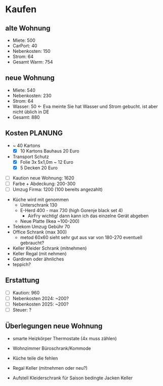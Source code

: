 # Kaufen

## alte Wohnung

- Miete: 500
- CarPort: 40
- Nebenkosten: 150
- Strom: 64
- Gesamt Warm: 754

## neue Wohnung

- Miete: 540
- Nebenkosten: 230
- Strom: 64
- Wasser: 50 <- Eva meinte Sie hat Wasser und Strom gebucht. ist aber nicht üblich in DE
- Gesamt: 880

## Kosten PLANUNG

- ~ 40 Kartons
  - [x] 10 Kartons Bauhaus 20 Euro
- Transport Schutz
  - [x] Folie 3x 5x1,0m ~ 12 Euro
  - [x] 5 Decken 20 Euro
- [ ] Kaution neue Wohnung: 1620
- [ ] Farbe + Abdeckung: 200-300
- [ ] Umzug Firma: 1200 (100 bereits angezahlt)
- Küche wird mit genommen
  - Unterschrank 130
  - E-Herd 400 - max 730 (high Gorenje black set 4)
    - AirFry wichtig! dann kann ich das einzelne Gerät abgeben
  - Neue Platte (Ikea ~100-200)
- Telekom Umzug Gebühr 70
- Office Schrank (max 300)
  - metod 60x60 sieht sehr gut aus var von 180-270 eventuell gebraucht?
- Keller Kleider Schrank (mitnehmen)
- Keller Regal (mit nehmen)
- Gardinen oder ähnliches
- teppich?


## Erstattung

- [ ] Kaution: 960
- [ ] Nebenkosten 2024: ~200?
- [ ] Nebenkosten 2025: ~200?
- [ ] Steuer: ?

## Überlegungen neue Wohnung

- smarte Heizkörper Thermostate (4x muss zählen)

- Wohnzimmer Büroschrank/Kommode
- Küche teile die fehlen
- Regal Keller (mitnehmen oder neu?)
- Aufstell Kleiderschrank für Saison bedingte Jacken Keller
